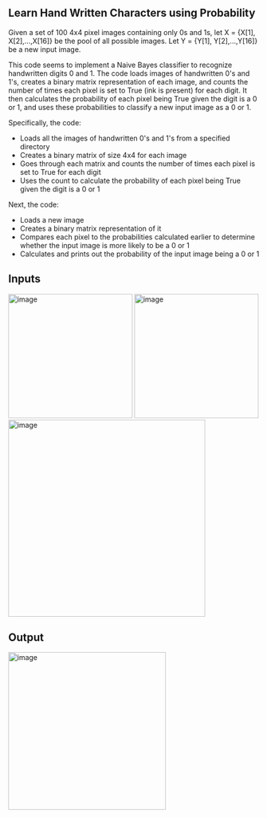 ## Learn Hand Written Characters using Probability

Given a set of 100 4x4 pixel images containing only 0s and 1s, let X = {X[1], X[2],...,X[16]} be the pool of all possible images. Let Y = {Y[1], Y[2],...,Y[16]} be a new input image. 

This code seems to implement a Naive Bayes classifier to recognize handwritten digits 0 and 1. The code loads images of handwritten 0's and 1's, creates a binary matrix representation of each image, and counts the number of times each pixel is set to True (ink is present) for each digit. It then calculates the probability of each pixel being True given the digit is a 0 or 1, and uses these probabilities to classify a new input image as a 0 or 1.

Specifically, the code:
- Loads all the images of handwritten 0's and 1's from a specified directory 
- Creates a binary matrix of size 4x4 for each image 
- Goes through each matrix and counts the number of times each pixel is set to True for each digit 
- Uses the count to calculate the probability of each pixel being True given the digit is a 0 or 1

Next, the code:
- Loads a new image 
- Creates a binary matrix representation of it 
- Compares each pixel to the probabilities calculated earlier to determine whether the input image is more likely to be a 0 or 1 
- Calculates and prints out the probability of the input image being a 0 or 1


## Inputs
<img width="249" alt="image" src="https://user-images.githubusercontent.com/117291117/228686954-27924909-038f-4235-80ef-f4235457f880.png">
<img width="249" alt="image" src="https://user-images.githubusercontent.com/117291117/228687017-2f245b8c-35a1-4b6b-aebd-cf29e44e91d6.png">
<img width="395" alt="image" src="https://user-images.githubusercontent.com/117291117/228687135-1035ad0a-83a2-4ee8-a217-33804e844bb4.png">


## Output
<img width="316" alt="image" src="https://user-images.githubusercontent.com/117291117/228687218-7544f913-82d3-4059-b3de-cc8a80b479f3.png">

